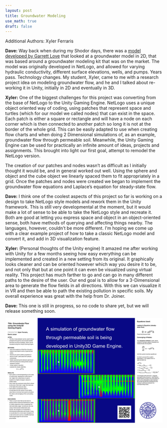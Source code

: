 ```yaml
---
layout: post
title: Groundwater Modeling
use_math: true
draft: false
---
```


Additional Authors: Xyler Ferraris

**Dave:** Way back when during my Shodor days, there was a [model developed by Garrett Love](http://www.shodor.org/~grl/Resources/GWaterRun.html) that looked at a groundwater model in 2D, that was based around a groundwater modeling kit that was on the market. The model was originally developed in NetLogo, and allowed for varying hydraulic conductivity, different surface elevations, wells, and pumps. Years pass. Technology changes. My student, Xyler, came to me with a research project idea on modeling groundwater flow, and he and I talked about re-working it in Unity, initially in 2D and eventually in 3D.

**Xyler:** One of the biggest challenges for this project was converting from the base of NetLogo to the Unity Gaming Engine. NetLogo uses a unique object oriented way of coding, using patches that represent space and turtles (which for our model we called nodes) that can exist in the space. Each patch is either a square or rectangle and will have a node on each corner which is then connected to another patch so long it is not at the border of the whole grid. This can be easily adapted to use when creating flow charts and when doing 2 Dimensional simulations of, as an example, groundwater flow through permeable soil. Meanwhile, the Unity Gaming Engine can be used for practically an infinite amount of ideas, projects and assignments. This brought into light our first goal, attempt to remodel the NetLogo version. 

The creation of our patches and nodes wasn’t as difficult as I initially thought it would be, and in general worked out well. Using the sphere and object and the cube object we linearly spaced them to fit appropriately in a grid. Once the patches and nodes were created we began to implement the groundwater flow equations and Laplace’s equation for steady-state flow. 

**Dave:** I think one of the coolest aspects of this project so far is working on a design to take NetLogo style models and rework them in the Unity framework. This is still very developmental at the moment, but it would make a lot of sense to be able to take the NetLogo style and recreate it. Both are good at letting you express space and object in an object-oriented sense, both have methods of querying and affecting things nearby. The languages, however, couldn't be more different. I'm hoping we come up with a clear example project of how to take a classic NetLogo model and convert it, and add in 3D visualization feature.

**Xyler:** (Personal thoughts of the Unity engine) It amazed me after working with Unity for a few months seeing how easy everything can be implemented and created in a new setting from its original. It graphically looks cleaner and can be oriented however which way you desire it to be, and not only that but at one point it can even be visualized using virtual reality. This project has much farther to go and can go in many different paths to the desire of the user. Our end goal is to allow for a 3-Dimensional area to generate the flow fields in all directions. With this we can visualize it in VR and then be able to path the existing pollution in specific soils. My overall experience was great with the help from Dr. Joiner.

**Dave:** This one is still in progress, so no code to share yet, but we will release something soon.

![Groundwater Model Poster](/images/blog_2019_12_11/GroundwaterPoster.png)


